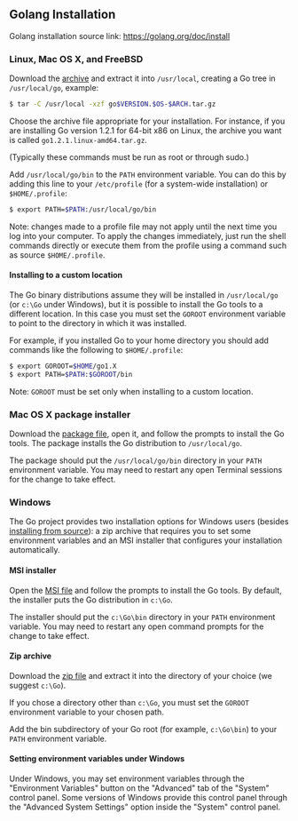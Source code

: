 ## Golang Installation

Golang installation source link: https://golang.org/doc/install

### Linux, Mac OS X, and FreeBSD

Download the [archive](https://golang.org/dl) and extract it into `/usr/local`, creating a Go tree in `/usr/local/go`, example:
```bash
$ tar -C /usr/local -xzf go$VERSION.$OS-$ARCH.tar.gz
```
Choose the archive file appropriate for your installation. For instance, if you are installing Go version 1.2.1 for 64-bit x86 on Linux, the archive you want is called `go1.2.1.linux-amd64.tar.gz`.

(Typically these commands must be run as root or through sudo.)

Add `/usr/local/go/bin` to the `PATH` environment variable. You can do this by adding this line to your `/etc/profile` (for a system-wide installation) or `$HOME/.profile`:
```bash
$ export PATH=$PATH:/usr/local/go/bin
```
Note: changes made to a profile file may not apply until the next time you log into your computer. To apply the changes immediately, just run the shell commands directly or execute them from the profile using a command such as source `$HOME/.profile`.

#### Installing to a custom location

The Go binary distributions assume they will be installed in `/usr/local/go` (or `c:\Go` under Windows), but it is possible to install the Go tools to a different location. In this case you must set the `GOROOT` environment variable to point to the directory in which it was installed.

For example, if you installed Go to your home directory you should add commands like the following to `$HOME/.profile`:
```bash
$ export GOROOT=$HOME/go1.X
$ export PATH=$PATH:$GOROOT/bin
```
Note: `GOROOT` must be set only when installing to a custom location.

### Mac OS X package installer

Download the [package file](https://golang.org/dl), open it, and follow the prompts to install the Go tools. The package installs the Go distribution to `/usr/local/go`.

The package should put the `/usr/local/go/bin` directory in your `PATH` environment variable. You may need to restart any open Terminal sessions for the change to take effect.

### Windows
The Go project provides two installation options for Windows users (besides [installing from source](https://golang.org/doc/install/source)): a zip archive that requires you to set some environment variables and an MSI installer that configures your installation automatically.

#### MSI installer

Open the [MSI file](https://golang.org/dl) and follow the prompts to install the Go tools. By default, the installer puts the Go distribution in `c:\Go`.

The installer should put the `c:\Go\bin` directory in your `PATH` environment variable. You may need to restart any open command prompts for the change to take effect.

#### Zip archive

Download the [zip file](https://golang.org/dl) and extract it into the directory of your choice (we suggest `c:\Go`).

If you chose a directory other than `c:\Go`, you must set the `GOROOT` environment variable to your chosen path.

Add the bin subdirectory of your Go root (for example, `c:\Go\bin`) to your `PATH` environment variable.

#### Setting environment variables under Windows

Under Windows, you may set environment variables through the "Environment Variables" button on the "Advanced" tab of the "System" control panel. Some versions of Windows provide this control panel through the "Advanced System Settings" option inside the "System" control panel.
